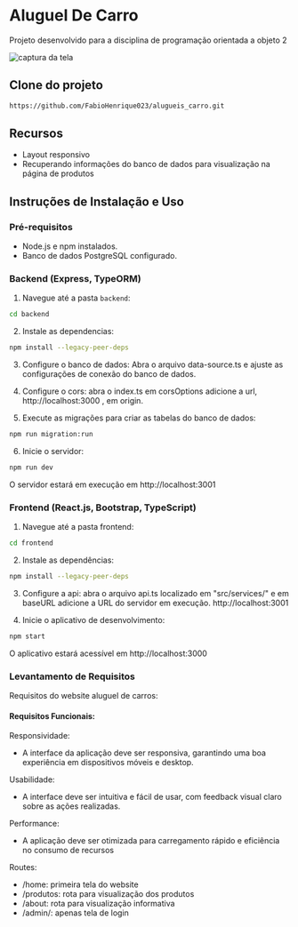 # Aluguel De Carro
Projeto desenvolvido para a disciplina de programação orientada a objeto 2

![captura da tela](/frontend/captura-tela.png)

## Clone do projeto
```bash
https://github.com/FabioHenrique023/alugueis_carro.git
```
## Recursos

- Layout responsivo
- Recuperando informações do banco de dados para visualização na página de produtos

## Instruções de Instalação e Uso

### Pré-requisitos

- Node.js e npm instalados.
- Banco de dados PostgreSQL configurado.

### Backend (Express, TypeORM)

1. Navegue até a pasta `backend`:

```bash
cd backend
```

2. Instale as dependencias:
```bash
npm install --legacy-peer-deps
```
3. Configure o banco de dados: Abra o arquivo data-source.ts e ajuste as configurações de conexão do banco de dados.

4. Configure o cors: abra o index.ts em corsOptions  adicione a url, http://localhost:3000 , em origin. 

5. Execute as migrações para criar as tabelas do banco de dados:
```bash
npm run migration:run
```
6. Inicie o servidor:
```bash
npm run dev
```
O servidor estará em execução em http://localhost:3001

### Frontend (React.js, Bootstrap, TypeScript)
1. Navegue até a pasta frontend:
```bash
cd frontend
```
2. Instale as dependências:
```bash
npm install --legacy-peer-deps
```
3. Configure a api: abra o arquivo api.ts localizado em "src/services/" e em baseURL adicione a URL do servidor em execução. http://localhost:3001 

4. Inicie o aplicativo de desenvolvimento:
```bash
npm start
```
O aplicativo estará acessível em http://localhost:3000

### Levantamento de Requisitos

Requisitos do website aluguel de carros:

#### Requisitos Funcionais:

Responsividade:

+ A interface da aplicação deve ser responsiva, garantindo uma boa experiência em dispositivos móveis e desktop.

Usabilidade:

+ A interface deve ser intuitiva e fácil de usar, com feedback visual claro sobre as ações realizadas.

Performance:

+ A aplicação deve ser otimizada para carregamento rápido e eficiência no consumo de recursos

Routes:

+ /home: primeira tela do website
+ /produtos: rota para visualização dos produtos
+ /about: rota para visualização informativa
+ /admin/: apenas tela de login